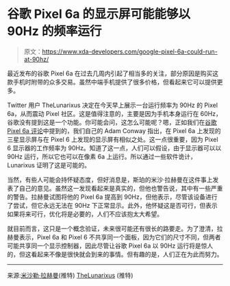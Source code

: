 # 谷歌 Pixel 6a 的显示屏可能能够以 90Hz 的频率运行

> 原文：<https://www.xda-developers.com/google-pixel-6a-could-run-at-90hz/>

最近发布的谷歌 Pixel 6a 在过去几周内引起了相当多的关注，部分原因是购买这款手机时附带的众多交易。虽然中端手机提供了很多价格，但看起来它可以提供更多。

Twitter 用户 TheLunarixus 决定在今天早上展示一台运行频率为 90Hz 的 Pixel 6a，从而震动 Pixel 社区。这是值得注意的，主要是因为手机本身运行在 60Hz，谷歌没有提到这是一个功能。你可能会问，这怎么可能呢？嗯，正如我们在[谷歌 Pixel 6a 评论](https://www.xda-developers.com/google-pixel-6a-review/)中提到的，我们自己的 Adam Conway 指出，在 Pixel 6a 上发现的三星显示屏与在 Pixel 6 上发现的显示屏有相似之处。这一点很重要，因为 Pixel 6 显示器的工作频率为 90Hz。知道了这一点，人们可以假设，由于显示器可以以 90Hz 运行，所以它也可以在像素 6a 上运行。所以通过一些软件诡计，Lunarixus 证明了这是可能的。

当然，有些人可能会持怀疑态度，但好消息是，斯珀的米沙·拉赫曼在这件事上发表了自己的意见。虽然这一发现看起来是真实的，但他也警告说，其中有一些严重的警告。拉赫曼试图将他的 Pixel 6a 提高到 90Hz，但他表示，尽管该设备进行了尝试，但它永远无法在 90Hz 下正常显示。此外，他怀疑这是否可行，但表示如果将来可行，优化将是必要的，人们不应该抱太大希望。

就目前而言，这只是一个概念验证，未来很可能还有很长的路要走。为了澄清，拉赫曼表示，Pixel 6a 和 Pixel 6 不共享同一个面板，因为它们的尺寸不同，但两者可能共享同一个显示控制器，因此尽管让谷歌 Pixel 6a 以 90Hz 运行将是惊人的，但这看起来不像是很快就会到来的事情。但有趣的是，人们正在为此而努力。

* * *

来源:[米沙勒·拉赫曼](https://twitter.com/MishaalRahman/status/1557450020361838598)(推特) [TheLunarixus](https://twitter.com/TheLunarixus/status/1557364162782699520) (推特)